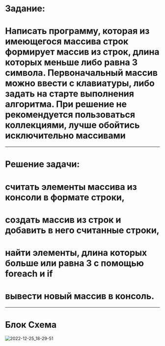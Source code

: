 # Задание:
# Написать программу, которая из имеющегося массива строк формирует массив из строк, длина которых меньше либо равна 3 символа. Первоначальный массив можно ввести с клавиатуры, либо задать на старте выполнения алгоритма. При решение не рекомендуется пользоваться коллекциями, лучше обойтись исключительно массивами
---
# Решение задачи:
# считать элементы массива из консоли в формате строки,
# создать массив из строк и добавить в него считанные строки,
# найти элементы, длина которых больше или равна 3 с помощью foreach и if
# вывести новый массив в консоль.
---
# Блок Схема

![2022-12-25_18-29-51](https://user-images.githubusercontent.com/116369902/209473996-f821963d-21aa-40e9-b6e6-23b3eee0dd3c.png)
